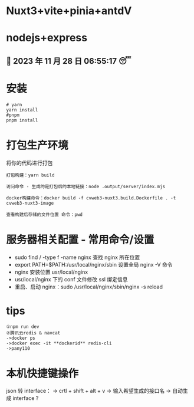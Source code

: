 # Nuxt3+vite+pinia+antdV

# nodejs+express

## :date: 2023 年 11 月 28 日 06:55:17 :sleeping:

# 安装

```shell
# yarn
yarn install
#pnpm
pnpm install
```

# 打包生产环境

将你的代码进行打包

```shell
打包构建：yarn build
```

```
访问命令 - 生成的是打包后的本地链接：node .output/server/index.mjs
```

```
docker构建命令：docker build -f cvweb3-nuxt3.build.Dockerfile . -t cvweb3-nuxt3-image
```

```
查看构建后存储的文件位置 命令：pwd
```

# 服务器相关配置 - 常用命令/设置

- sudo find / -type f -name nginx 查找 nginx 所在位置
- export PATH=$PATH:/usr/local/nginx/sbin 设置全局 nginx -V 命令
- nginx 安装位置 usr/local/nginx
- usr/local/nginx 下的 conf 文件修改 ssl 绑定信息
- 重启、启动 nginx：sudo /usr/local/nginx/sbin/nginx -s reload

# tips

```
①npm run dev
②腾讯云redis & navcat
->docker ps
->docker exec -it **dockerid** redis-cli
->pany110
```

# 本机快捷键操作

json 转 interface：
-> crtl + shift + alt + v
-> 输入希望生成的接口名
-> 自动生成 interface
?
